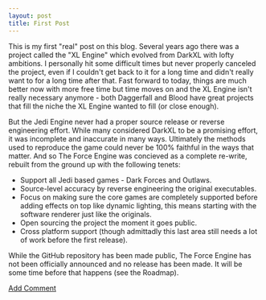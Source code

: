 ```yaml
---
layout: post
title: First Post
---
```


This is my first "real" post on this blog. Several years ago there was a project called the "XL Engine" which evolved from DarkXL with lofty ambitions. I personally hit some difficult times but never properly canceled the project, even if I couldn't get back to it for a long time and didn't really want to for a long time after that. Fast forward to today, things are much better now with more free time but time moves on and the XL Engine isn't really necessary anymore - both Daggerfall and Blood have great projects that fill the niche the XL Engine wanted to fill (or close enough).

But the Jedi Engine never had a proper source release or reverse engineering effort. While many considered DarkXL to be a promising effort, it was incomplete and inaccurate in many ways. Ultimately the methods used to reproduce the game could never be 100% faithful in the ways that matter. And so The Force Engine was concieved as a complete re-write, rebuilt from the ground up with the following tenets:
* Support all Jedi based games - Dark Forces and Outlaws.
* Source-level accuracy by reverse engineering the original executables.
* Focus on making sure the core games are completely supported before adding effects on top like dynamic lighting, this means starting with the software renderer just like the originals.
* Open sourcing the project the moment it goes public.
* Cross platform support (though admittadly this last area still needs a lot of work before the first release).

While the GitHub repository has been made public, The Force Engine has not been officially announced and no release has been made. It will be some time before that happens (see the Roadmap).

<a href="https://the-force-engine.freeforums.net/thread/4/first-post">Add Comment</a>
